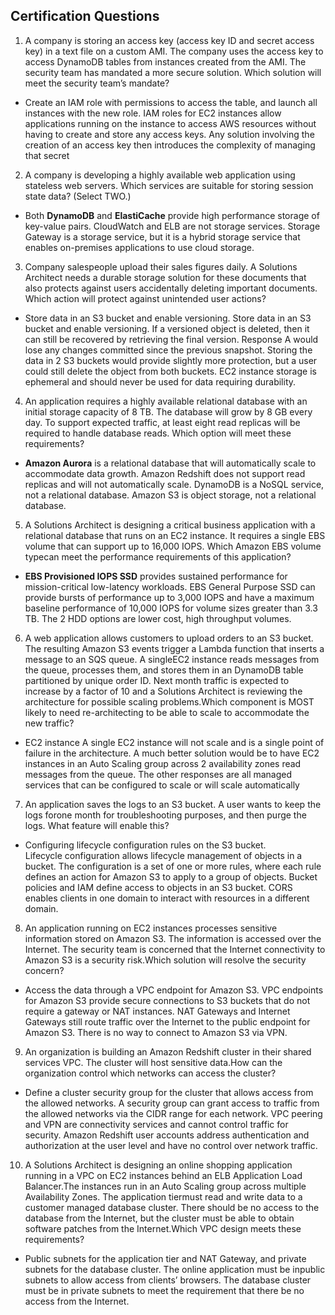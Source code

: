 ## Certification Questions

1. A company is storing an access key (access key ID and secret access key) in a text file on a custom AMI. The company uses the access key to access DynamoDB tables from instances created from the AMI. The security team has mandated a more secure solution. 
Which solution will meet the security team’s mandate? 

* Create an IAM role with permissions to access the table, and launch all instances with the new role. 
IAM roles for EC2 instances allow applications running on the instance to access AWS resources without having to create and store any access keys. Any solution involving the creation of an access key then introduces the complexity of managing that secret
  
2.  A company is developing a highly available web application using stateless web servers. Which services are suitable for storing session state data? (Select TWO.) 
 
* Both **DynamoDB** and **ElastiCache** provide high performance storage of key-value pairs. CloudWatch and ELB are not storage services. Storage Gateway is a storage service, but it is a hybrid storage service that enables on-premises applications to use cloud storage.
 
3. Company salespeople upload their sales figures daily. A Solutions Architect needs a durable storage solution for these documents that also protects against users accidentally deleting important documents.  
   Which action will protect against unintended user actions?  

* Store data in an S3 bucket and enable versioning. 
Store data in an S3 bucket and enable versioning. If a versioned object is deleted, then it can still be recovered by retrieving the final version. Response A would lose any changes committed since the previous snapshot. Storing the data in 2 S3 buckets would provide slightly more protection, but a user could still delete the object from both buckets. EC2 instance storage is ephemeral and should never be used for data requiring durability. 
   
4. An application requires a highly available relational database with an initial storage capacity of 8 TB. The database will grow by 8 GB every day. To support expected traffic, at least eight read replicas will be required to handle database reads. 
   Which option will meet these requirements? 
   
* **Amazon Aurora** is a relational database that will automatically scale to accommodate data growth. Amazon Redshift does not support read replicas and will not automatically scale. DynamoDB is a NoSQL service, not a relational database. Amazon S3 is object storage, not a relational database.

5. A Solutions Architect is designing a critical business application with a relational database that runs on an EC2 instance. It requires a single EBS volume that can support up to 16,000 IOPS. Which Amazon EBS volume typecan meet the performance requirements of this application?

* **EBS Provisioned IOPS SSD** provides sustained performance for mission-critical low-latency workloads. EBS General Purpose SSD can provide bursts of performance up to 3,000 IOPS and have a maximum baseline performance of 10,000 IOPS for volume sizes greater than 3.3 TB. The 2 HDD options are lower cost, high throughput volumes.

6. A web application allows customers to upload orders to an S3 bucket. The resulting Amazon S3 events trigger a Lambda function that inserts a message to an SQS queue. A singleEC2 instance reads messages from the queue, processes them, and stores them in an DynamoDB table partitioned by unique order ID. Next month traffic is expected to increase by a factor of 10 and a Solutions Architect is reviewing the architecture for possible scaling problems.Which component is MOST likely to need re-architecting to be able to scale to accommodate the new traffic?

* EC2 instance 
A single EC2 instance will not scale and is a single point of failure in the architecture. A much better solution would be to have EC2 instances in an Auto Scaling group across 2 availability zones read messages from the queue. The other responses are all managed services that can be configured to scale or will scale automatically

7. An application saves the logs to an S3 bucket. A user wants to keep the logs forone month for troubleshooting purposes, and then purge the logs. What feature will enable this?

* Configuring lifecycle configuration rules on the S3 bucket.  
Lifecycle configuration allows lifecycle management of objects in a bucket. The configuration is a set of one or more rules, where each rule defines an action for Amazon S3 to apply to a group of objects. Bucket policies and IAM define access to objects in an S3 bucket. CORS enables clients in one domain to interact with resources in a different domain.

8. An application running on EC2 instances processes sensitive information stored on Amazon S3. The information is accessed over the Internet. The security team is concerned that the Internet connectivity to Amazon S3 is a security risk.Which solution will resolve the security concern?

* Access the data through a VPC endpoint for Amazon S3.
VPC endpoints for Amazon S3 provide secure connections to S3 buckets that do not require a gateway or NAT instances. NAT Gateways and Internet Gateways still route traffic over the Internet to the public endpoint for Amazon S3. There is no way to connect to Amazon S3 via VPN.

9. An organization is building an Amazon Redshift cluster in their shared services VPC. The cluster will host sensitive data.How can the organization control which networks can access the cluster?

* Define a cluster security group for the cluster that allows access from the allowed networks. 
A security group can grant access to traffic from the allowed networks via the CIDR range for each network. VPC peering and VPN are connectivity services and cannot control traffic for security. Amazon Redshift user accounts address authentication and authorization at the user level and have no control over network traffic. 

10. A Solutions Architect is designing an online shopping application running in a VPC on EC2 instances behind an ELB Application Load Balancer.The instances run in an Auto Scaling group across multiple Availability Zones. The application tiermust read and write data to a customer managed database cluster. There should be no access to the database from the Internet, but the cluster must be able to obtain software patches from the Internet.Which VPC design meets these requirements?

* Public subnets for the application tier and NAT Gateway, and private subnets for the database cluster.
The online application must be inpublic subnets to allow access from clients’ browsers. The database cluster must be in private subnets to meet the requirement that there be no access from the Internet.
